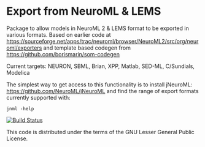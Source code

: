 Export from NeuroML & LEMS
==========================

Package to allow models in NeuroML 2 & LEMS format to be exported in various formats.
Based on earlier code at https://sourceforge.net/apps/trac/neuroml/browser/NeuroML2/src/org/neuroml/exporters 
and template based codegen from https://github.com/borismarin/som-codegen

Current targets: NEURON, SBML, Brian, XPP, Matlab, SED-ML, C/Sundials, Modelica

The simplest way to get access to this functionality is to install jNeuroML: https://github.com/NeuroML/jNeuroML
and find the range of export formats currently supported with:

    jnml -help
        
[![Build Status](https://travis-ci.com/NeuroML/org.neuroml.export.png)](https://travis-ci.com/NeuroML/org.neuroml.export)

This code is distributed under the terms of the GNU Lesser General Public License.



